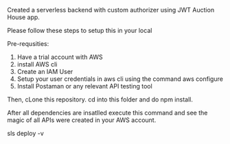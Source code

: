 Created a serverless backend with custom authorizer using JWT Auction House app.

Please follow these steps to setup this in your local

Pre-requsities: 
  1) Have a trial account with AWS
  2) install AWS cli
  3) Create an IAM User
  4) Setup your user credentials in aws cli using the command aws configure
  5) Install Postaman or any relevant API testing tool

Then, cLone this repository. cd into this folder and do npm install. 

After all dependencies are insatlled execute this command and see the magic of all APIs were created in your AWS account.

sls deploy -v
